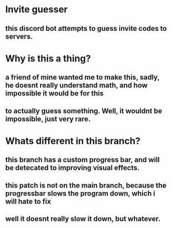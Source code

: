 # Invite guesser
## this discord bot attempts to guess invite codes to servers.
# Why is this a thing?
## a friend of mine wanted me to make this, sadly, he doesnt really understand math, and how impossible it would be for this 
## to actually guess something. Well, it wouldnt be impossible, just very rare.
# Whats different in this branch?
## this branch has a custom progress bar, and will be detecated to improving visual effects.
## this patch is not on the main branch, because the progressbar slows the program down, which i will hate to fix
## well it doesnt really slow it down, but whatever.
